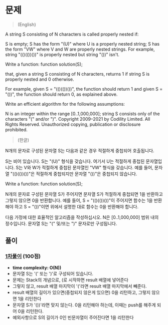# 문제
> (English)

A string S consisting of N characters is called properly nested if:

S is empty;
S has the form "(U)" where U is a properly nested string;
S has the form "VW" where V and W are properly nested strings.
For example, string "(()(())())" is properly nested but string "())" isn't.

Write a function:
function solution(S);

that, given a string S consisting of N characters, returns 1 if string S is properly nested and 0 otherwise.

For example, given S = "(()(())())", the function should return 1 and given S = "())", the function should return 0, as explained above.

Write an efficient algorithm for the following assumptions:

N is an integer within the range [0..1,000,000];
string S consists only of the characters "(" and/or ")".
Copyright 2009–2021 by Codility Limited. All Rights Reserved. Unauthorized copying, publication or disclosure prohibited.

> (한글)

N개의 문자로 구성된 문자열 S는 다음과 같은 경우 적절하게 중첩되어 호출됩니다.

S는 비어 있습니다.
S는 "(U)" 형식을 갖습니다. 여기서 U는 적절하게 중첩된 문자열입니다.
S는 V와 W가 적절하게 중첩된 문자열인 "VW" 형식을 갖습니다.
예를 들어, 문자열 "(()(())())"은 적절하게 중첩되지만 문자열 "())"은 중첩되지 않습니다.

Write a function:
function solution(S);

N개의 문자로 구성된 문자열 S가 주어지면 문자열 S가 적절하게 중첩되면 1을 반환하고 그렇지 않으면 0을 반환합니다.
예를 들어, S = "(()(())())"이 주어지면 함수는 1을 반환해야 하고 S = "())"이면 위에서 설명한 대로 함수는 0을 반환해야 합니다.

다음 가정에 대한 효율적인 알고리즘을 작성하십시오.
N은 [0..1,000,000] 범위 내의 정수입니다.
문자열 S는 "(" 및/또는 ")" 문자로만 구성됩니다.

## 풀이
### [1차풀이](https://app.codility.com/demo/results/trainingEHCYHX-VPN/) (100점)
- **time complexity: O(N))** 
- 문자열 S는 '(' 또는 ')'로 구성되어 있습니다. 
- 문제는 Stack의 개념으로, (로 시작하면 result 배열에 넣어준다
- 그렇지 않고, result 배열 마지막이 '('라면 result 배열 마지막에서 빼준다.
- result 배열의 길이가 있으면(중첩되지 않은게 있으면) 0을 리턴하고, 그렇지 않으면 1을 리턴한다
- 문자열 S가 '())'라면 맞지 않는다. 0을 리턴해야 하는데, 이때는 push를 해주게 되어 0을 리턴한다.
- 예외사항으로 S의 길이가 0인 빈문자열이 주어진다면 1을 리턴한다
